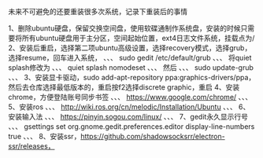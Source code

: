 未来不可避免的还要重装很多次系统，记录下重装后的事情

1、删除ubuntu硬盘，保留交换空间盘，使用软碟通制作系统盘，安装的时候只需要将所有ubuntu硬盘用于主分区，空间起始位置，ext4日志文件系统，挂载点为/
2、安装后重启，选择第二项ubuntu高级设置，选择recovery模式，选择grub，选择resume，回车进入系统，
、、、
sudo gedit /etc/default/grub
、、、
将quiet splash修改为
、、、
quiet splash nomodeset
、、、
然后
、、、
sudo update-grub
、、、
3、安装显卡驱动，sudo add-apt-repository ppa:graphics-drivers/ppa，然后去仓库选择最低版本的，重启按f2选择discrete graphic，重启
4、安装chrome，方便登陆账号同步书签
、、、
https://www.google.com/chrome/
、、、
5、安装ros
、、、
http://wiki.ros.org/cn/melodic/Installation/Ubuntu
、、、
6、安装输入法
、、、
https://pinyin.sogou.com/linux/
、、、
7、gedit永久显示行号
、、、
gsettings set org.gnome.gedit.preferences.editor display-line-numbers true
、、、
8、安装ssr，https://github.com/shadowsocksrr/electron-ssr/releases，

